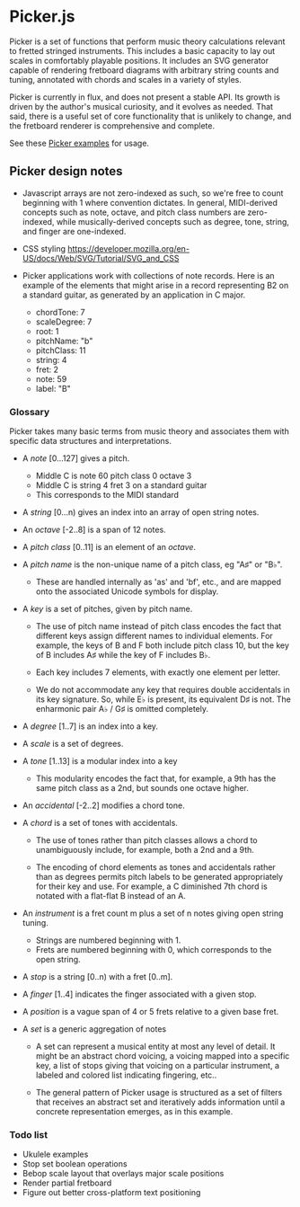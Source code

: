 # Picker.js

Picker is a set of functions that perform music theory calculations relevant to fretted stringed instruments. This includes a basic capacity to lay out scales in comfortably playable positions. It includes an SVG generator capable of rendering fretboard diagrams with arbitrary string counts and tuning, annotated with chords and scales in a variety of styles.

Picker is currently in flux, and does not present a stable API. Its growth is driven by the author's musical curiosity, and it evolves as needed. That said, there is a useful set of core functionality that is unlikely to change, and the fretboard renderer is comprehensive and complete.

See these [Picker examples](https://rlk.github.io/picker/) for usage.

## Picker design notes

- Javascript arrays are not zero-indexed as such, so we're free to count beginning with 1 where convention dictates. In general, MIDI-derived concepts such as note, octave, and pitch class numbers are zero-indexed, while musically-derived concepts such as degree, tone, string, and finger are one-indexed.

- CSS styling
	https://developer.mozilla.org/en-US/docs/Web/SVG/Tutorial/SVG_and_CSS

- Picker applications work with collections of note records. Here is an example of the elements that might arise in a record representing B2 on a standard guitar, as generated by an application in C major.

	- chordTone: 7
	- scaleDegree: 7
	- root: 1
	- pitchName: "b"
	- pitchClass: 11
	- string: 4
	- fret: 2
	- note: 59
	- label: "B"

### Glossary

Picker takes many basic terms from music theory and associates them with specific data structures and interpretations.

- A *note* [0...127] gives a pitch.

	- Middle C is note 60 pitch class 0 octave 3
	- Middle C is string 4 fret 3 on a standard guitar
	- This corresponds to the MIDI standard

- A *string* [0...n) gives an index into an array of open string notes.

- An *octave* [-2..8] is a span of 12 notes.

- A *pitch class* [0..11] is an element of an *octave*.

- A *pitch name* is the non-unique name of a pitch class, eg "A♯" or "B♭".

	- These are handled internally as 'as' and 'bf', etc., and are mapped onto the associated Unicode symbols for display.

- A *key* is a set of pitches, given by pitch name.

	- The use of pitch name instead of pitch class encodes the fact that different keys assign different names to individual elements. For example, the keys of B and F both include pitch class 10, but the key of B includes A♯ while the key of F includes B♭.

	- Each key includes 7 elements, with exactly one element per letter.

	- We do not accommodate any key that requires double accidentals in its key signature. So, while E♭ is present, its equivalent D♯ is not. The enharmonic pair A♭ / G♯ is omitted completely.

- A *degree* [1..7] is an index into a key.

- A *scale* is a set of degrees.

- A *tone* [1..13] is a modular index into a key

	- This modularity encodes the fact that, for example, a 9th has the same pitch class as a 2nd, but sounds one octave higher. 

- An *accidental* [-2..2] modifies a chord tone.

- A *chord* is a set of tones with accidentals.

	- The use of tones rather than pitch classes allows a chord to unambiguously include, for example, both a 2nd and a 9th.

	- The encoding of chord elements as tones and accidentals rather than as degrees permits pitch labels to be generated appropriately for their key and use. For example, a C diminished 7th chord is notated with a flat-flat B instead of an A.

- An *instrument* is a fret count m plus a set of n notes giving open string tuning.

	- Strings are numbered beginning  with 1.
	- Frets are numbered beginning with 0, which corresponds to the open string.

- A *stop* is a string [0..n) with a fret [0..m].

- A *finger* [1..4] indicates the finger associated with a given stop.

- A *position* is a vague span of 4 or 5 frets relative to a given base fret.

- A *set* is a generic aggregation of notes

	- A set can represent a musical entity at most any level of detail. It might be an abstract chord voicing, a voicing mapped into a specific key, a list of stops giving that voicing on a particular instrument, a labeled and colored list indicating fingering, etc..

	- The general pattern of Picker usage is structured as a set of filters that receives an abstract set and iteratively adds information until a concrete representation emerges, as in this example.

### Todo list

- Ukulele examples
- Stop set boolean operations
- Bebop scale layout that overlays major scale positions
- Render partial fretboard
- Figure out better cross-platform text positioning
